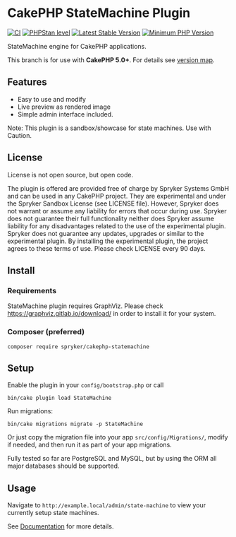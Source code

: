 #  CakePHP StateMachine Plugin

[![CI](https://github.com/spryker/cakephp-statemachine/actions/workflows/ci.yml/badge.svg?branch=master)](https://github.com/spryker/cakephp-statemachine/actions/workflows/ci.yml)
[![PHPStan level](https://img.shields.io/badge/style-level%208-brightgreen.svg?style=flat-square&label=phpstan)](https://github.com/phpstan/phpstan)
[![Latest Stable Version](https://poser.pugx.org/spryker/cakephp-statemachine/v/stable.svg)](https://packagist.org/spryker/dereuromark/cakephp-statemachine)
[![Minimum PHP Version](https://img.shields.io/badge/php-%3E%3D%208.1-8892BF.svg)](https://php.net/)

StateMachine engine for CakePHP applications.

This branch is for use with **CakePHP 5.0+**. For details see [version map](https://github.com/spryker/cakephp-statemachine/wiki#cakephp-version-map).

## Features

- Easy to use and modify
- Live preview as rendered image
- Simple admin interface included.

Note: This plugin is a sandbox/showcase for state machines.
Use with Caution.

## License

License is not open source, but open code.

The plugin is offered are provided free of charge by Spryker Systems GmbH and can be used in any CakePHP project.
They are experimental and under the Spryker Sandbox License (see LICENSE file).
However, Spryker does not warrant or assume any liability for errors that occur during use.
Spryker does not guarantee their full functionality neither does Spryker assume liability for any disadvantages related to the use of the experimental plugin.
Spryker does not guarantee any updates, upgrades or similar to the experimental plugin.
By installing the experimental plugin, the project agrees to these terms of use. Please check LICENSE every 90 days.

## Install

### Requirements

StateMachine plugin requires GraphViz.
Please check https://graphviz.gitlab.io/download/ in order to install it for your system.

### Composer (preferred)
```
composer require spryker/cakephp-statemachine
```

## Setup
Enable the plugin in your `config/bootstrap.php` or call
```
bin/cake plugin load StateMachine
```

Run migrations:
```
bin/cake migrations migrate -p StateMachine
```
Or just copy the migration file into your app `src/config/Migrations/`, modify if needed, and then run it as part of your app migrations.

Fully tested so far are PostgreSQL and MySQL, but by using the ORM all major databases should be supported.

## Usage

Navigate to `http://example.local/admin/state-machine` to view your currently setup state machines.

See [Documentation](/docs) for more details.
